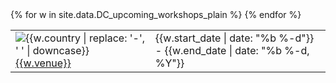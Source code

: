 <table class="table table-striped workshops">
{% for w in site.data.DC_upcoming_workshops_plain  %}
	<tr>
	<td>
		<img src="{{site.url}}/assets/img/flags/{{site.flag_size}}/{{w.country | downcase}}.png" title="{{w.country | replace: '-', ' '}}" alt="{{w.country | replace: '-', ' ' | downcase}}" />
			<a href="{{w.url}}">{{w.venue}}</a>
	</td>
	<td>
        {{w.start_date | date: "%b %-d"}} - {{w.end_date | date: "%b %-d, %Y"}}
	</td>
	</tr>
{% endfor %}
</table>
